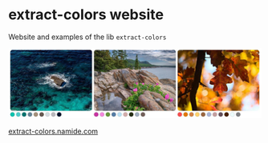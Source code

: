 # extract-colors website

Website and examples of the lib `extract-colors`

![](https://raw.githubusercontent.com/Namide/extract-colors/master/doc/colors-2.jpg)

[extract-colors.namide.com](https://extract-colors.namide.com/)